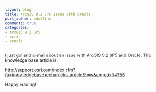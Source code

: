 ```yaml
---
layout: blog
title: ArcGIS 9.2 SP5 Issue with Oracle
post_author: bdollins
comments: true
categories:
- ArcGIS 9.2 SP5
- esri
- oracle
---
```


I just got and e-mail about an issue with ArcGIS 9.2 SP5 and Oracle. The knowledge base article is:

<a href="http://support.esri.com/index.cfm?fa=knowledgebase.techarticles.articleShow&amp;d=34765">http://support.esri.com/index.cfm?fa=knowledgebase.techarticles.articleShow&amp;d=34765</a>

Happy reading!